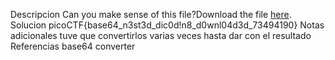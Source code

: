 Descripcion
Can you make sense of this file?Download the file [here](https://artifacts.picoctf.net/c/472/enc_flag).
Solucion
picoCTF{base64_n3st3d_dic0d!n8_d0wnl04d3d_73494190}
Notas adicionales
tuve que convertirlos varias veces hasta dar con el resultado 
Referencias
base64 converter